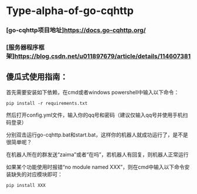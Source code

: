 # Type-alpha-of-go-cqhttp
### [go-cqhttp项目地址]https://docs.go-cqhttp.org/
### [服务器程序框架]https://blog.csdn.net/u011897679/article/details/114607381
## 傻瓜式使用指南：

首先需要安装如下依赖，在cmd或者windows powershell中输入以下命令：
```
pip install -r requirements.txt
```
然后打开config.yml文件，输入你的qq号和密码（建议仅输入qq号并使用手机扫码登录）

分别双击运行go-cqhttp.bat和start.bat，这样你的机器人就成功运行了，是不是很简单呢？

在机器人所在的群发送“zaima”或者“在吗”，若机器人有回复，则机器人正常运行

如果某个功能使用时报错“no module named XXX”，则在cmd中输入以下命令安装缺失的对应模块即可：
```
pip install XXX
```
